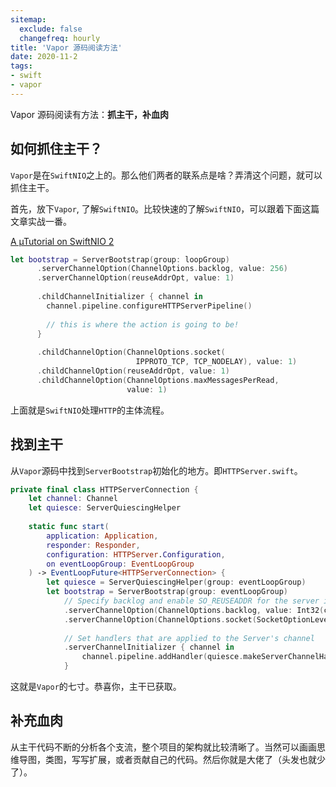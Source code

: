 ```yaml
---
sitemap:
  exclude: false
  changefreq: hourly
title: 'Vapor 源码阅读方法'
date: 2020-11-2
tags:
- swift
- vapor
---
```


Vapor 源码阅读有方法：**抓主干，补血肉**

## 如何抓住主干？

`Vapor`是在`SwiftNIO`之上的。那么他们两者的联系点是啥？弄清这个问题，就可以抓住主干。

首先，放下`Vapor`, 了解`SwiftNIO`。比较快速的了解`SwiftNIO`，可以跟着下面这篇文章实战一番。

[A µTutorial on SwiftNIO 2](http://www.alwaysrightinstitute.com/microexpress-nio2/)

```swift
let bootstrap = ServerBootstrap(group: loopGroup)
      .serverChannelOption(ChannelOptions.backlog, value: 256)
      .serverChannelOption(reuseAddrOpt, value: 1)
      
      .childChannelInitializer { channel in
        channel.pipeline.configureHTTPServerPipeline()
        
        // this is where the action is going to be!
      }
      
      .childChannelOption(ChannelOptions.socket(
                            IPPROTO_TCP, TCP_NODELAY), value: 1)
      .childChannelOption(reuseAddrOpt, value: 1)
      .childChannelOption(ChannelOptions.maxMessagesPerRead, 
                          value: 1)
```

上面就是`SwiftNIO`处理`HTTP`的主体流程。

## 找到主干

从`Vapor`源码中找到`ServerBootstrap`初始化的地方。即`HTTPServer.swift`。

```swift
private final class HTTPServerConnection {
    let channel: Channel
    let quiesce: ServerQuiescingHelper
    
    static func start(
        application: Application,
        responder: Responder,
        configuration: HTTPServer.Configuration,
        on eventLoopGroup: EventLoopGroup
    ) -> EventLoopFuture<HTTPServerConnection> {
        let quiesce = ServerQuiescingHelper(group: eventLoopGroup)
        let bootstrap = ServerBootstrap(group: eventLoopGroup)
            // Specify backlog and enable SO_REUSEADDR for the server itself
            .serverChannelOption(ChannelOptions.backlog, value: Int32(configuration.backlog))
            .serverChannelOption(ChannelOptions.socket(SocketOptionLevel(SOL_SOCKET), SO_REUSEADDR), value: configuration.reuseAddress ? SocketOptionValue(1) : SocketOptionValue(0))
            
            // Set handlers that are applied to the Server's channel
            .serverChannelInitializer { channel in
                channel.pipeline.addHandler(quiesce.makeServerChannelHandler(channel: channel))
            }

```

这就是`Vapor`的七寸。恭喜你，主干已获取。

## 补充血肉

从主干代码不断的分析各个支流，整个项目的架构就比较清晰了。当然可以画画思维导图，类图，写写扩展，或者贡献自己的代码。然后你就是大佬了（头发也就少了）。

<Vssue />







